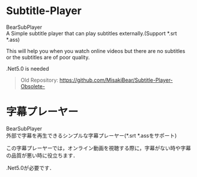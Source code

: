 # Subtitle-Player
 BearSubPlayer  
 A Simple subtitle player that can play subtitles externally.(Support *.srt *.ass)  
 
 This will help you when you watch online videos but there are no subtitles or the subtitles are of poor quality.  
  
  .Net5.0 is needed  
  
  > Old Repository: https://github.com/MisakiBear/Subtitle-Player-Obsolete-  
  
# 字幕プレーヤー
 BearSubPlayer  
 外部で字幕を再生できるシンプルな字幕プレーヤー(*.srt *.assをサポート)  
  
 この字幕プレーヤーでは，オンライン動画を視聴する際に，字幕がない時や字幕の品質が悪い時に役立ちます．   
  
  .Net5.0が必要です．  
